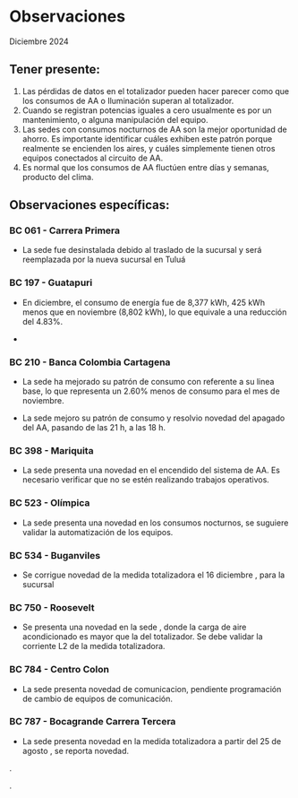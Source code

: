# Observaciones

<div align="right">

</div>

Diciembre 2024
## Tener presente:

1. Las pérdidas de datos en el totalizador pueden hacer parecer como que los consumos de AA o Iluminación superan al totalizador.
2. Cuando se registran potencias iguales a cero usualmente es por un mantenimiento, o alguna manipulación del equipo.
3. Las sedes con consumos nocturnos de AA son la mejor oportunidad de ahorro. Es importante identificar cuáles exhiben este patrón porque realmente se encienden los aires, y cuáles simplemente tienen otros equipos conectados al circuito de AA.
4. Es normal que los consumos de AA fluctúen entre días y semanas, producto del clima.

<!--
## Observaciones generales:
Durante el mes de Noviembre se observó que las sedes disminuyeron su consumo en un 4% en promedio en comparación con el mes anterior:

### Sedes que vieron una reducción en el consumo en comparación al mes de Noviembre respecto a Octubre:
- CENTRO COLON
- CALLE 10
- LOS PATIOS

<!-- ### Sedes que vieron un incremento en el consumo en comparación al mes de Noviembre respecto a Octubre:
- BANCA COLOMBIA CARTAGENA  -->

## Observaciones específicas:

<!-- ### BC 044 - Piedecuesta

- Durante el mes de abril, el consumo de energía aumentó en 1521 kWh con respecto al mes anterior lo que representa un aumento del 20.59%. Este incremento en el consumo de energía está asociado al aumento de la temperatura durante las horas laborales hábiles.  -->

### BC 061 - Carrera Primera

- La sede fue desinstalada debido al traslado de la sucursal y será reemplazada por la nueva sucursal en Tuluá

<!-- En diciembre, el consumo de energía fue 2,296 kWh menor en comparación con el mes anterior noviembre que registró un consumo de 10,291 kWh. Esto representa una disminución del 22.31% en el consumo. Este cambio se debe a un ajuste en el patrón de consumo de la sede a partir del 30 de noviembre.
-->
<!--
### BC 66 - Palmira

- El consumo de energía en Noviembre fue de 5680 kWh esto representa una disminución de 1354 kWh menos en comparación al mes anterior Octubre cuyo consumo fue de 7035, lo que representa un 19.25% menos de consumo.-->

<!-- ### BC 78 - El Cacique  -->
<!--
### BC 88 - Cúcuta 

- La sede presentó una reducción en el consumo de energía, comparado con el mes anterior equivalente al 23.6%, debido a un cambio en el patrón de consumo a partir del 19 de mayo. 

- Se debe revisar la carga del sistema de AA, la cual representa el 93 % del consumo total.-->

<!-- ### BC 90 - Megamall

- Durante el mes de febrero, el consumo de energía eléctrica fue de 298 kWh menos en comparación con el mes anterior, en enero, que fue de 4786 kWh. Esto representa una reducción del 6.23% en el consumo. El sistema de aire acondicionado ahora comienza apagarse desde las 18:00 horas, en lugar de las 19:00 horas como se hacía anteriormente. -->
<!--
### BC 185 - Llano Grande Palmira

- La sede presentó un cambio en el patrón de consumo del 19 al 28 de julio, el cual fue normalizado.-->

<!-- Se han logrado ahorros de 399 kWh para el mes de Octubre gracias a la corrección de los consumos atípicos durante los fines de semana mediante ajustes en la automatización. -->

### BC 197 - Guatapuri

- En diciembre, el consumo de energía fue de 8,377 kWh, 425 kWh menos que en noviembre (8,802 kWh), lo que equivale a una reducción del 4.83%.

- 
<!--
### BC 205 - Villa Colombia

- Se evidencia un aumento en el consumo de energía entre las 13:00 y las 17:00 horas, correspondiente al funcionamiento del sistema de aire acondicionado. Se sugiere validar dicho aumento.-->

### BC 210 - Banca Colombia Cartagena

- La sede ha mejorado su patrón de consumo con referente a su linea base, lo que representa un 2.60% menos de consumo para el mes de noviembre.

- La sede mejoro su patrón de consumo y resolvio novedad del apagado del AA, pasando de las 21 h, a las 18 h.

<!-- La sede estuvo en mantenimiento operativo del 29 noviembre del 2023  hasta el 12 de febrero 2024, lo cual ya se observa patrones de consumos normales. -->

<!-- ### BC 205 - Villa Colombia -->

<!-- ### BC 216 - Sabana de Torres -->

<!--### BC 253 - Puerta del Norte

- Se normaliza los consumos nocturnos a partir del 19 de mayo, los cuales se presentaban novedad cambio en el patrón de consumo. -->

<!-- ### BC 291 - Las Palmas

- A partir del 16 de febrero, la sede ha experimentado un cambio en el patrón de consumo debido a trabajos operativos. Se sugiere revisar la automatización, ya que se ha observado un aumento en el consumo de energía durante las horas nocturnas en la sede.  -->

<!-- ### BC 302 - Quebrada Seca -->

<!--### BC 306 - Barrancabermeja

- La sede presenta una novedad en el consumo de energía para los días festivos, se debe evaluar la automatización de la sede durante estos días para reducir el consumo de energía. -->

<!--  Se ha identificado una novedad en el consumo de energía en la sede durante los días festivos. Se requiere validar y solucionar novedad de aire acondicionado para lograr una disminución en el consumo durante estos días especiales.

- Cambio en el patrón de consumo de la carga AA, la sede se encuentra en gestión (SOPORTICA -CELSIA).-->

<!--### BC 311 - Bello

- La sede presenta una novedad en el consumo de energía para los días festivos, se debe evaluar la automatización de la sede durante estos días para reducir el consumo de energía. -->

<!-- Se ha identificado una novedad en el consumo de energía en la sede durante los días festivos. -->

<!--### BC 371 - Caucasia

 - La sede experimenta un cambio en el patrón de consumo durante las horas 12 y 13 del mediodía, lo que resulta en un aumento del consumo de energía con respecto a la línea base para dichas horas. -->


<!-- Se presenta novedad en medida AA a partir del 5 agosto, se presentaron trabajos en la sede por reposición de aire y planta electrica. Se presenta novedad en la medida de AA. -->

### BC 398 - Mariquita

- La sede presenta una novedad en el encendido del sistema de AA. Es necesario verificar que no se estén realizando trabajos operativos.

<!--### BC 424 - Honda

- Se ha identificado una novedad en la sede, donde el consumo de aire acondicionado es superior al registrado en el totalizador. -->
<!--### BC 453 - Pitalito

- El consumo de energía en octubre aumentó en 1,366 kWh en comparación con el mes anterior, septiembre, lo que representa un incremento del 16.96%. Este aumento se observó durante el horario laboral, cuando los aires acondicionados fueron utilizados con mayor frecuencia-->
 <!--###
### BC 454 - Quinta Avenida  

- La sede experimentó un cambio en el patrón de consumo a partir del 21 de mayo lo que representa un 10.73% menos de consumo para el mes de junio.--> 

<!-- Se ha normalizado la medida a partir del 10 agosto, se incluye en el dashboard e informe de control. Es
importante tener en cuenta que se está construyendo la línea base para futuras referencias. -->

<!--### BC 459 - Campo Alegre -->

<!-- Se debe validar sistema de AA, debido a que presenta comportamiento de consumo atipico a partir del 15 agosto. -->

<!-- Pendiente de actualización de firmware. -->

<!--### BC 495 - El Bosque 

- Se sugiere validar la automatización de los aires acondicionados debido a un aumento en el consumo de energía durante las horas nocturnas. -->


<!-- Se presenta alerta por carga climitazación en horario nocturno para el sabado 22 agosto. Validar si se presentaron trabajos en la sede. -->
<!-- 
### BC 496 - Iwanna

- A partir del 9 de agosto, la sede experimentó un cambio en el patrón de consumo durante las horas nocturnas. Se recomienda verificar la automatización. -->

<!-- ### BC 514 - Centro Comercial Único -->

### BC 523 - Olímpica

- La sede presenta una novedad en los consumos nocturnos, se suguiere validar la automatización de los equipos.


### BC 534 - Buganviles

- Se corrigue novedad de la medida totalizadora el 16 diciembre , para la sucursal

<!-- ### BC 613 - La America -->

<!-- Se presentó un cambio en el consumo nocturno para el 12 de agosto. Se deben validar temas de automatización en la sede. -->
<!--
### BC 656 - Mayales

- En la línea base, la sede mostraba una disminución en el consumo de aire acondicionado al mediodía. En julio, este patrón cambió, resultando en un aumento del 14.81% en el consumo.-->

<!-- ### BC 659 - Girardot -->


<!--### BC 678 - Paseo de la Castellana 

- El consumo de energía de Marzo fue 9672 kWh se consumió 3022 kWh más en comparación al mes anterior Febrero con 6650, lo que representa un 45.45% más de consumo. Se sugiere validar la automatización en las horas nocturnas. *** LA SEDE NO PRESENTA DATOS-->  
<!--
### BC 705 - El Bagre 

- La sede presenta novedad en la medida AA, se debe validar si el 11 de octubre se presentaron trabajos operativos. -->

<!-- ### BC 741 - Calima--> 

<!-- Se desmonto monitoreo por adecuación en la sede entra fase 2.-->

<!-- ### BC 749 - Santa Monnica--> 

### BC 750 - Roosevelt

- Se presenta una novedad en la sede , donde la carga de aire acondicionado es mayor que la del totalizador. Se debe validar la corriente L2 de la medida totalizadora.

<!--Se presenta una novedad en la sede a partir del 28 de septiembre, donde la carga de aire acondicionado es mayor que la del totalizador. Se debe validar la corriente L2 de la medida totalizadora. -->
<!--
 ### BC 764 - Jamundí

- La sede presentó una novedad en el consumo durante los fines de semana durante el mes de Noviembre. Esta novedad ya ha sido resuelta.-->


<!--### BC 776 - Lebrija


- Para el mes de Mayo se consumió 532 kWh menos en comparación al mes anterior Abril con 3252, lo que representa un 16.36% menos de consumo, debido a que se presentoun cambio en el patrón de consumo desde el 16 de may. -->

### BC 784 - Centro Colon

- La sede presenta novedad de comunicacion, pendiente programación de cambio de equipos de comunicación.

<!--

- La sede presentó un cambio en el patrón de consumo del 7 al 17 de agosto. Se recomienda verificar si se realizaron trabajos operativos durante ese período. **la sede esta sin datos**
- esta sede presenta problemas de comunicacion se debe cambiar la sim.
-->
<!-- Consumo irregular con respecto a la línea base (revsar tablero interactivo para junior información).  -->

### BC 787 - Bocagrande Carrera Tercera

- La sede presenta novedad en la medida totalizadora a partir del 25 de agosto , se reporta novedad.

<!-- ### BC 789 - Manga -->

<!-- ### BC 792 - Paseo del comercio --> .
.


<!--### BC 793 - Profesionales

- La sede presentó cambios en el patrón de consumo referente a su linea base, se suguiere validar el sistema de AA. -->

<!-- ### BC 796 - Girón -->

<!-- ### BC 799 - Floridablanca -->

<!-- ### BC 816 - Calle 10 

- Para el mes de Abril se consumió 752 kWh más en comparación al mes anterior Marzo, lo que representa un 8.93% más de consumo. Se sugiere validar el consumo en el horario no laboral. -->

<!-- ### BC 824 - Ventura Plaza -->


<!-- ### BC 825 - Astrocentro -->

<!--### BC 829 - Unicentro Cali -->

<!-- A partir del 4 de agosto, se ha normalizado el monitoreo debido a una adecuación realizada en la sede. -->

<!-- ### BC 834 - San Mateo -->

<!-- ### BC 863 - Los Patios -->

<!-- ### - Valledupar -->

<!-- ### BC 863 - Granada 

Sin datos para abril, no entraria en facturación
-->

